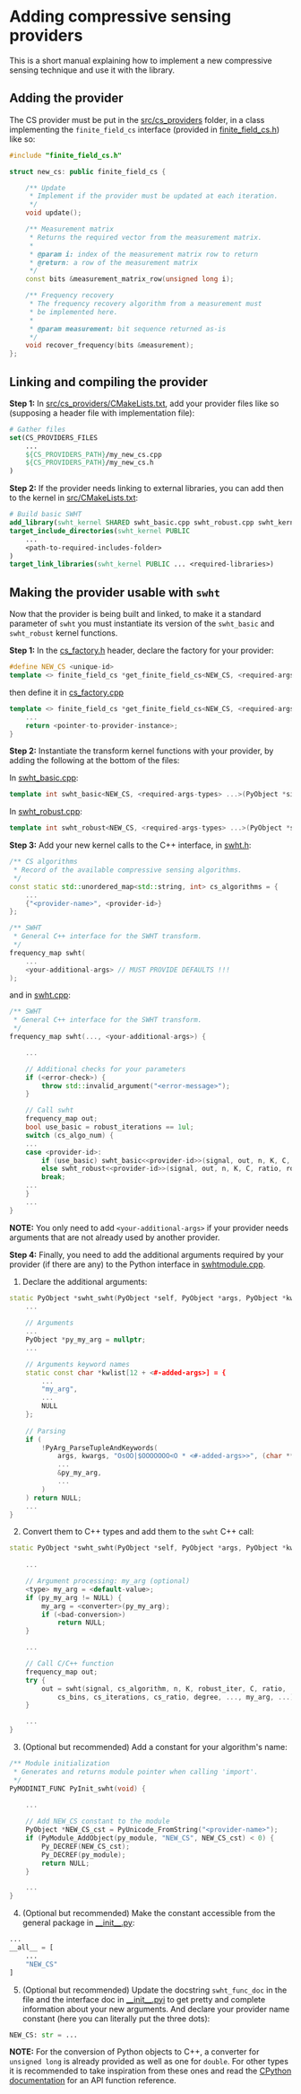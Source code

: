 # Adding compressive sensing providers

This is a short manual explaining how to implement a new compressive sensing technique and use it with the library.

## Adding the provider
The CS provider must be put in the [src/cs_providers](src/cs_providers) folder, in a class implementing the `finite_field_cs` interface (provided in [finite_field_cs.h](src/cs_providers/finite_field_cs.h)) like so:
```c++
#include "finite_field_cs.h"

struct new_cs: public finite_field_cs {

    /** Update
     * Implement if the provider must be updated at each iteration.
     */
    void update();

    /** Measurement matrix
     * Returns the required vector from the measurement matrix.
     * 
     * @param i: index of the measurement matrix row to return
     * @return: a row of the measurement matrix
     */
    const bits &measurement_matrix_row(unsigned long i);

    /** Frequency recovery
     * The frequency recovery algorithm from a measurement must
     * be implemented here.
     * 
     * @param measurement: bit sequence returned as-is
     */
    void recover_frequency(bits &measurement);
};
```

## Linking and compiling the provider
**Step 1:** In [src/cs_providers/CMakeLists.txt](src/cs_providers/CMakeLists.txt), add your provider files like so (supposing a header file with implementation file):
```cmake
# Gather files
set(CS_PROVIDERS_FILES
    ...
    ${CS_PROVIDERS_PATH}/my_new_cs.cpp
    ${CS_PROVIDERS_PATH}/my_new_cs.h
)
```
**Step 2:** If the provider needs linking to external libraries, you can add then to the kernel in [src/CMakeLists.txt](src/CMakeLists.txt):
```cmake
# Build basic SWHT
add_library(swht_kernel SHARED swht_basic.cpp swht_robust.cpp swht_kernel.h ${UTILS} ${CS_PROVIDERS} "${CMAKE_BINARY_DIR}/include/build_info.h")
target_include_directories(swht_kernel PUBLIC
    ...
    <path-to-required-includes-folder>
)
target_link_libraries(swht_kernel PUBLIC ... <required-libraries>)
```

## Making the provider usable with `swht`
Now that the provider is being built and linked, to make it a standard parameter of `swht` you must instantiate its version of the `swht_basic` and `swht_robust` kernel functions.

**Step 1:** In the [cs_factory.h](src/cs_providers/cs_factory.h) header, declare the factory for your provider:
```c++
#define NEW_CS <unique-id>
template <> finite_field_cs *get_finite_field_cs<NEW_CS, <required-args-types> ...>(unsigned long n, <required-args> ...);
```
then define it in [cs_factory.cpp](src/cs_providers/cs_factory.cpp)
```c++
template <> finite_field_cs *get_finite_field_cs<NEW_CS, <required-args-types> ...>(unsigned long n, <required-args> ...) {
    ...
    return <pointer-to-provider-instance>;
}
```

**Step 2:** Instantiate the transform kernel functions with your provider, by adding the following at the bottom of the files:

In [swht_basic.cpp](src/swht_basic.cpp):
```c++
template int swht_basic<NEW_CS, <required-args-types> ...>(PyObject *signal, frequency_map &out, unsigned long n, unsigned long K, double C, double ratio, <required-args> ...);
```
In [swht_robust.cpp](src/swht_robust.cpp):
```c++
template int swht_robust<NEW_CS, <required-args-types> ...>(PyObject *signal, frequency_map &out, unsigned long n, unsigned long K, double C, double ratio, unsigned long robust_iterations, <required-args> ...);
```

**Step 3:** Add your new kernel calls to the C++ interface, in [swht.h](src/swht.h):
```c++
/** CS algorithms
 * Record of the available compressive sensing algorithms.
 */
const static std::unordered_map<std::string, int> cs_algorithms = {
    ...
    {"<provider-name>", <provider-id>}
};

/** SWHT
 * General C++ interface for the SWHT transform.
 */
frequency_map swht(
    ...
    <your-additional-args> // MUST PROVIDE DEFAULTS !!!
);
```
and in [swht.cpp](src/swht.cpp):
```c++
/** SWHT
 * General C++ interface for the SWHT transform.
 */
frequency_map swht(..., <your-additional-args>) {

    ...

    // Additional checks for your parameters
    if (<error-check>) {
        throw std::invalid_argument("<error-message>");
    }

    // Call swht
    frequency_map out;
    bool use_basic = robust_iterations == 1ul;
    switch (cs_algo_num) {
    ...
    case <provider-id>:
        if (use_basic) swht_basic<<provider-id>>(signal, out, n, K, C, ratio, degree, <required-args>);
        else swht_robust<<provider-id>>(signal, out, n, K, C, ratio, robust_iterations, degree, <required-args>);
        break;
    ...
    }
    ...
}
```

**NOTE:** You only need to add `<your-additional-args>` if your provider needs arguments that are not already used by another provider.

**Step 4:** Finally, you need to add the additional arguments required by your provider (if there are any) to the Python interface in [swhtmodule.cpp](src/python_module/swhtmodule.cpp).  
1. Declare the additional arguments:
```c++
static PyObject *swht_swht(PyObject *self, PyObject *args, PyObject *kwargs) {
    ...
    
    // Arguments
    ...
    PyObject *py_my_arg = nullptr;
    ...

    // Arguments keyword names
    static const char *kwlist[12 + <#-added-args>] = {
        ...
        "my_arg",
        ...
        NULL
    };
    
    // Parsing
    if (
        !PyArg_ParseTupleAndKeywords(
            args, kwargs, "OsOO|$OOOOOOO<O * <#-added-args>>", (char **)kwlist,
            ...
            &py_my_arg,
            ...
        )
    ) return NULL;
    ...
}
```
2. Convert them to C++ types and add them to the `swht` C++ call:
```c++
static PyObject *swht_swht(PyObject *self, PyObject *args, PyObject *kwargs) {
    
    ...

    // Argument processing: my_arg (optional)
    <type> my_arg = <default-value>;
    if (py_my_arg != NULL) {
        my_arg = <converter>(py_my_arg);
        if (<bad-conversion>)
            return NULL;
    }

    ...

    // Call C/C++ function
    frequency_map out;
    try {
        out = swht(signal, cs_algorithm, n, K, robust_iter, C, ratio,
            cs_bins, cs_iterations, cs_ratio, degree, ..., my_arg, ...);
    } 

    ...
}
```
3. (Optional but recommended) Add a constant for your algorithm's name:
```c++
/** Module initialization
 * Generates and returns module pointer when calling 'import'.
 */
PyMODINIT_FUNC PyInit_swht(void) {

    ...
    
    // Add NEW_CS constant to the module
    PyObject *NEW_CS_cst = PyUnicode_FromString("<provider-name>");
    if (PyModule_AddObject(py_module, "NEW_CS", NEW_CS_cst) < 0) {
        Py_DECREF(NEW_CS_cst);
        Py_DECREF(py_module);
        return NULL;
    }

    ...
}
```
4. (Optional but recommended) Make the constant accessible from the general package in [\_\_init__.py](src/python_module/\_\_init__.py):
```Python
...
__all__ = [
    ...
    "NEW_CS"
]
```

5. (Optional but recommended) Update the docstring `swht_func_doc` in the file and the interface doc in [\_\_init__.pyi](src/python_module/\_\_init__.pyi) to get pretty and complete information about your new arguments. And declare your provider name constant (here you can literally put the three dots):
```Python
NEW_CS: str = ...
```
**NOTE:** For the conversion of Python objects to C++, a converter for `unsigned long` is already provided as well as one for `double`. For other types it is recommended to take inspiration from these ones and read the [CPython documentation](https://docs.python.org/3.7/c-api/index.html) for an API function reference.
